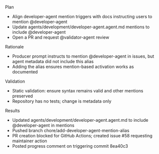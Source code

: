 Plan
- Align developer-agent mention triggers with docs instructing users to mention @developer-agent
- Update agents/development/developer-agent.agent.md mentions to include @developer-agent
- Open a PR and request @validator-agent review

Rationale
- Producer prompt instructs to mention @developer-agent in issues, but agent metadata did not include this alias
- Adding the alias ensures mention-based activation works as documented

Validation
- Static validation: ensure syntax remains valid and other mentions preserved
- Repository has no tests; change is metadata only

Results
- Updated agents/development/developer-agent.agent.md to include @developer-agent in mentions
- Pushed branch chore/add-developer-agent-mention-alias
- PR creation blocked for GitHub Actions; created issue #58 requesting maintainer action
- Posted progress comment on triggering commit 8ea40c3
